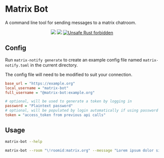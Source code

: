# Matrix Bot
A command line tool for sending messages to a matrix chatroom.

<p align="center">
  <!-- CI -->
  <img src="https://github.com/dennis-lawter/matrix-bot/workflows/CI/badge.svg" />
  <!-- codecov -->
  <img src="https://codecov.io/gh/dennis-lawter/matrix-bot/branch/master/graph/badge.svg" />
  <!-- unsafe forbidden -->
  <a href="https://github.com/rust-secure-code/safety-dance/">
    <img src="https://img.shields.io/badge/unsafe-forbidden-success.svg"
      alt="Unsafe Rust forbidden" />
  </a>
</p>

## Config
Run `matrix-notify generate` to create an example config file named `matrix-notify.toml` in the current directory.

The config file will need to be modified to suit your connection.

```cfg
base_url = "https://example.org"
local_username = "matrix-bot"
full_username = "@matrix-bot:example.org"

# optional, will be used to generate a token by logging in
password = "Plaintext password"
# optional, will be populated by login automatically if using password
token = "access_token from previous api calls"
```

## Usage
```bash
matrix-bot --help
```
```bash
matrix-bot --room "\!roomid:matrix.org" --message "Lorem ipsum dolor sit amet"
```
